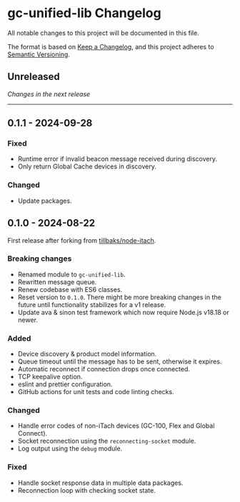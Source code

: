 # gc-unified-lib Changelog

All notable changes to this project will be documented in this file.

The format is based on [Keep a Changelog](https://keepachangelog.com/en/1.0.0/),
and this project adheres to [Semantic Versioning](https://semver.org/spec/v2.0.0.html).

## Unreleased

_Changes in the next release_

---

## 0.1.1 - 2024-09-28
### Fixed
- Runtime error if invalid beacon message received during discovery.
- Only return Global Cache devices in discovery.
### Changed
- Update packages.

## 0.1.0 - 2024-08-22

First release after forking from [tillbaks/node-itach](https://github.com/tillbaks/node-itach).

### Breaking changes
- Renamed module to `gc-unified-lib`.
- Rewritten message queue.
- Renew codebase with ES6 classes.
- Reset version to `0.1.0`. There might be more breaking changes in the future until functionality stabilizes for a v1 release.
- Update ava & sinon test framework which now require Node.js v18.18 or newer.

### Added
- Device discovery & product model information.
- Queue timeout until the message has to be sent, otherwise it expires.
- Automatic reconnect if connection drops once connected.
- TCP keepalive option.
- eslint and prettier configuration.
- GitHub actions for unit tests and code linting checks.

### Changed
- Handle error codes of non-iTach devices (GC-100, Flex and Global Connect).
- Socket reconnection using the `reconnecting-socket` module.
- Log output using the `debug` module.

### Fixed
- Handle socket response data in multiple data packages.
- Reconnection loop with checking socket state.
